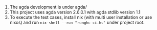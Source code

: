 1. The agda development is under agda/
2. This project uses agda version 2.6.0.1 with agda stdlib version 1.1
3. To execute the test cases, install nix (with multi user installation or use nixos) and run `nix-shell --run "runghc ci.hs"` under project root.
